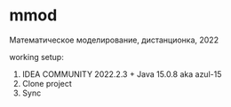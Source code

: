 # mmod
Математическое моделирование, дистанционка, 2022

working setup: 
1) IDEA COMMUNITY 2022.2.3 + Java 15.0.8 aka azul-15
2) Clone project
3) Sync